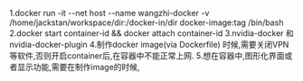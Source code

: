 1.docker run -it --net host --name wangzhi-docker -v /home/jackstan/workspace/dir:/docker-in/dir docker-image:tag /bin/bash
2.docker start container-id && docker attach container-id
3.nvidia-docker 和 nvidia-docker-plugin 
4.制作docker image(via Dockerfile) 时候,需要关闭VPN等软件,否则开启container后,在容器中不能正常上网.
5.想在容器中,图形化界面或者显示功能,需要在制作image的时候,
